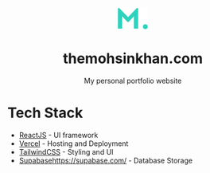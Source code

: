 <div align="center">
<a href="https://themohsinkhan.com"><img src="./public/logo.svg" width="60px"></a>
</div>

<div align="center">
<h1>themohsinkhan.com</h1>
<p>My personal portfolio website</p>
</div>

# Tech Stack

- [ReactJS](https://react.dev/) - UI framework
- [Vercel](https://vercel.com/) - Hosting and Deployment
- [TailwindCSS](https://tailwindcss.com/) - Styling and UI
- [Supabase](https://supabase.com/)https://supabase.com/ - Database Storage
